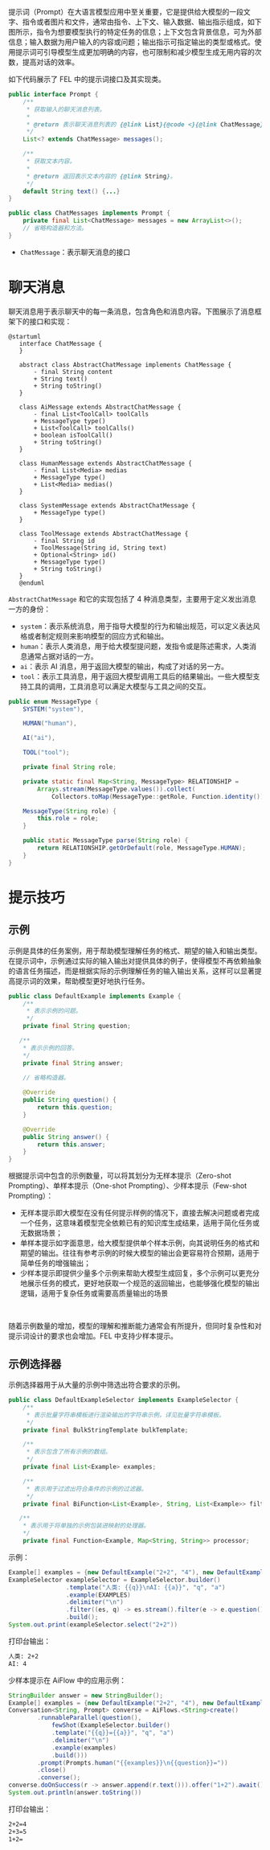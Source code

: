 提示词（Prompt）在大语言模型应用中至关重要，它是提供给大模型的一段文字、指令或者图片和文件，通常由指令、上下文、输入数据、输出指示组成，如下图所示，指令为想要模型执行的特定任务的信息；上下文包含背景信息，可为外部信息；输入数据为用户输入的内容或问题；输出指示可指定输出的类型或格式。使用提示词可引导模型生成更加明确的内容，也可限制和减少模型生成无用内容的次数，提高对话的效率。

如下代码展示了 FEL 中的提示词接口及其实现类。

``` java
public interface Prompt {
    /**
     * 获取输入的聊天消息列表。
     *
     * @return 表示聊天消息列表的 {@link List}{@code <}{@link ChatMessage}{@code >}。
     */
    List<? extends ChatMessage> messages();

    /**
     * 获取文本内容。
     *
     * @return 返回表示文本内容的 {@link String}。
     */
    default String text() {...}
}

public class ChatMessages implements Prompt {
    private final List<ChatMessage> messages = new ArrayList<>();
    // 省略构造器和方法。
}
```

- `ChatMessage`：表示聊天消息的接口

# 聊天消息

聊天消息用于表示聊天中的每一条消息，包含角色和消息内容。下图展示了消息框架下的接口和实现：

``` plantuml
@startuml
   interface ChatMessage {
   }

   abstract class AbstractChatMessage implements ChatMessage {
       - final String content
       + String text()
       + String toString()
   }

   class AiMessage extends AbstractChatMessage {
       - final List<ToolCall> toolCalls
       + MessageType type()
       + List<ToolCall> toolCalls()
       + boolean isToolCall()
       + String toString()
   }

   class HumanMessage extends AbstractChatMessage {
       - final List<Media> medias
       + MessageType type()
       + List<Media> medias()
   }

   class SystemMessage extends AbstractChatMessage {
       + MessageType type()
   }

   class ToolMessage extends AbstractChatMessage {
       - final String id
       + ToolMessage(String id, String text)
       + Optional<String> id()
       + MessageType type()
       + String toString()
   }
   @enduml
```

`AbstractChatMessage` 和它的实现包括了 4 种消息类型，主要用于定义发出消息一方的身份：

- `system`：表示系统消息，用于指导大模型的行为和输出规范，可以定义表达风格或者制定规则来影响模型的回应方式和输出。
- `human`：表示人类消息，用于给大模型提问题，发指令或是陈述需求，人类消息通常占据对话的一方。
- `ai`：表示 AI 消息，用于返回大模型的输出，构成了对话的另一方。
- `tool`：表示工具消息，用于返回大模型调用工具后的结果输出。一些大模型支持工具的调用，工具消息可以满足大模型与工具之间的交互。

``` java
public enum MessageType {
    SYSTEM("system"),

    HUMAN("human"),

    AI("ai"),

    TOOL("tool");

    private final String role;

    private static final Map<String, MessageType> RELATIONSHIP =
        Arrays.stream(MessageType.values()).collect(
            Collectors.toMap(MessageType::getRole, Function.identity()));

    MessageType(String role) {
        this.role = role;
    }

    public static MessageType parse(String role) {
        return RELATIONSHIP.getOrDefault(role, MessageType.HUMAN);
    }
}
```

# 提示技巧

## 示例

示例是具体的任务案例，用于帮助模型理解任务的格式、期望的输入和输出类型。在提示词中，示例通过实际的输入输出对提供具体的例子，使得模型不再依赖抽象的语言任务描述，而是根据实际的示例理解任务的输入输出关系，这样可以显著提高提示词的效果，帮助模型更好地执行任务。

``` java
public class DefaultExample implements Example {
    /**
     * 表示示例的问题。
     */
    private final String question;

   /**
    * 表示示例的回答。
    */
    private final String answer;
    
    // 省略构造器。

    @Override
    public String question() {
        return this.question;
    }

    @Override
    public String answer() {
        return this.answer;
    }
}
```

根据提示词中包含的示例数量，可以将其划分为无样本提示（Zero-shot Prompting）、单样本提示（One-shot Prompting）、少样本提示（Few-shot Prompting）：

- 无样本提示即大模型在没有任何提示样例的情况下，直接去解决问题或者完成一个任务，这意味着模型完全依赖已有的知识库生成结果，适用于简化任务或无数据场景；
- 单样本提示如字面意思，给大模型提供单个样本示例，向其说明任务的格式和期望的输出。往往有参考示例的时候大模型的输出会更容易符合预期，适用于简单任务的增强输出；
- 少样本提示即提供少量多个示例来帮助大模型生成回复，多个示例可以更充分地展示任务的模式，更好地获取一个规范的返回输出，也能够强化模型的输出逻辑，适用于复杂任务或需要高质量输出的场景

<br>

随着示例数量的增加，模型的理解和推断能力通常会有所提升，但同时复杂性和对提示词设计的要求也会增加。FEL 中支持少样本提示。

## 示例选择器

示例选择器用于从大量的示例中筛选出符合要求的示例。

``` java
public class DefaultExampleSelector implements ExampleSelector {
    /**
     * 表示批量字符串模板进行渲染输出的字符串示例，详见批量字符串模板。
     */
    private final BulkStringTemplate bulkTemplate;

    /**
     * 表示包含了所有示例的数组。
     */
    private final List<Example> examples;

    /**
     * 表示用于过滤出符合条件的示例的过滤器。
     */
    private final BiFunction<List<Example>, String, List<Example>> filter;

   /**
    * 表示用于将单独的示例包装进映射的处理器。
    */
    private final Function<Example, Map<String, String>> processor;
```

示例：

``` java
Example[] examples = {new DefaultExample("2+2", "4"), new DefaultExample("2+3", "5")};
ExampleSelector exampleSelector = ExampleSelector.builder()
                .template("人类: {{q}}\nAI: {{a}}", "q", "a")
                .example(EXAMPLES)
                .delimiter("\n")
                .filter((es, q) -> es.stream().filter(e -> e.question().equals(q)).collect(Collectors.toList()))
                .build();
System.out.print(exampleSelector.select("2+2"))
```

打印台输出：

```markdown
人类: 2+2
AI: 4
```

少样本提示在 AiFlow 中的应用示例：

``` java
StringBuilder answer = new StringBuilder();
Example[] examples = {new DefaultExample("2+2", "4"), new DefaultExample("2+3", "5")};
Conversation<String, Prompt> converse = AiFlows.<String>create()
        .runnableParallel(question(), 
            fewShot(ExampleSelector.builder()
            .template("{{q}}={{a}}", "q", "a")
            .delimiter("\n")
            .example(examples)
            .build()))
        .prompt(Prompts.human("{{examples}}\n{{question}}="))
        .close()
        .converse();
converse.doOnSuccess(r -> answer.append(r.text())).offer("1+2").await();
System.out.println(answer.toString())
```

打印台输出：

```markdown
2+2=4
2+3=5
1+2=
```
